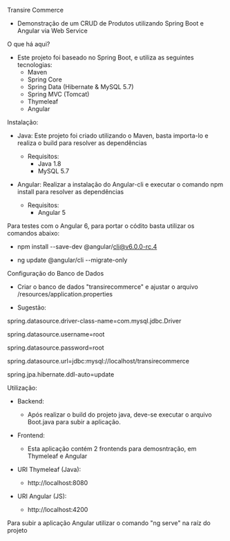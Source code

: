 Transire Commerce

 - Demonstração de um CRUD de Produtos utilizando Spring Boot e Angular via Web Service

O que há aqui?
 - Este projeto foi baseado no Spring Boot, e utiliza as seguintes tecnologias:
    - Maven
    - Spring Core
    - Spring Data (Hibernate & MySQL 5.7)
    - Spring MVC (Tomcat)
    - Thymeleaf
    - Angular
    
Instalação:
 - Java: Este projeto foi criado utilizando o Maven, basta importa-lo e realiza o build para resolver as dependências
   - Requisitos:
     - Java 1.8
     - MySQL 5.7

 - Angular: Realizar a instalação do Angular-cli e executar o comando npm install para resolver as dependências
   - Requisitos:
     - Angular 5
   
 Para testes com o Angular 6, para portar o códito basta utilizar os comandos abaixo:
 
  - npm install --save-dev @angular/cli@v6.0.0-rc.4
 
  - ng update @angular/cli --migrate-only
 
Configuração do Banco de Dados 

 - Criar o banco de dados "transirecommerce" e ajustar o arquivo /resources/application.properties

 - Sugestão:
 
spring.datasource.driver-class-name=com.mysql.jdbc.Driver

spring.datasource.username=root

spring.datasource.password=root

spring.datasource.url=jdbc\:mysql\://localhost/transirecommerce

spring.jpa.hibernate.ddl-auto=update

Utilização:

 - Backend:
   - Após realizar o build do projeto java, deve-se executar o arquivo Boot.java para subir a aplicação.
 
 - Frontend:
   - Esta aplicação contém 2 frontends para demosntração, em Thymeleaf e Angular

 - URI Thymeleaf (Java):
   - http://localhost:8080

 - URI Angular (JS):
   - http://localhost:4200

Para subir a aplicação Angular utilizar o comando "ng serve" na raíz do projeto

 
 
  
